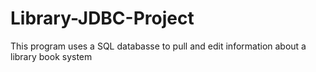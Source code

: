 # Library-JDBC-Project

This program uses a SQL databasse to pull and edit information about a library book system
